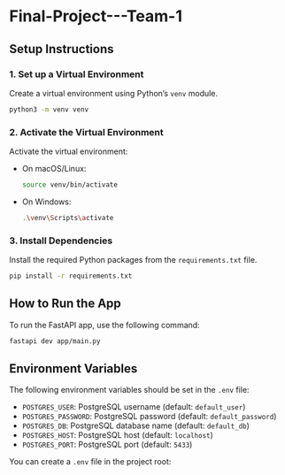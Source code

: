 # Final-Project---Team-1

## Setup Instructions

### 1. Set up a Virtual Environment

Create a virtual environment using Python’s `venv` module.

```bash
python3 -m venv venv
```

### 2. Activate the Virtual Environment

Activate the virtual environment:

- On macOS/Linux:

  ```bash
  source venv/bin/activate
  ```

- On Windows:
  ```bash
  .\venv\Scripts\activate
  ```

### 3. Install Dependencies

Install the required Python packages from the `requirements.txt` file.

```bash
pip install -r requirements.txt
```

## How to Run the App

To run the FastAPI app, use the following command:

```bash
fastapi dev app/main.py
```

## Environment Variables

The following environment variables should be set in the `.env` file:

- `POSTGRES_USER`: PostgreSQL username (default: `default_user`)
- `POSTGRES_PASSWORD`: PostgreSQL password (default: `default_password`)
- `POSTGRES_DB`: PostgreSQL database name (default: `default_db`)
- `POSTGRES_HOST`: PostgreSQL host (default: `localhost`)
- `POSTGRES_PORT`: PostgreSQL port (default: `5433`)

You can create a `.env` file in the project root:
